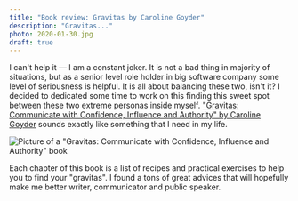 ```yaml
---
title: "Book review: Gravitas by Caroline Goyder"
description: "Gravitas..."
photo: 2020-01-30.jpg
draft: true
---
```


I can't help it — I am a constant joker. It is not a bad thing in majority of situations, but as a senior level role holder in big software company some level of seriousness is helpful. It is all about balancing these two, isn't it? I decided to dedicated some time to work on this finding this sweet spot between these two extreme personas inside myself. ["Gravitas: Communicate with Confidence, Influence and Authority" by Caroline Goyder](https://www.goodreads.com/book/show/18685594-gravitas) sounds exactly like something that I need in my life.

![Picture of a "Gravitas: Communicate with Confidence, Influence and Authority" book](/photos/2020-01-30-1.jpg)

Each chapter of this book is a list of recipes and practical exercises to help you to find your "gravitas". I found a tons of great advices that will hopefully make me better writer, communicator and public speaker. 
